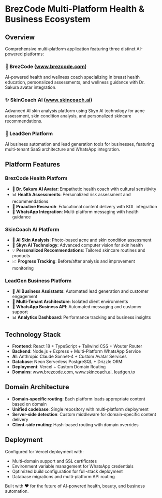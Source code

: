 # BrezCode Multi-Platform Health & Business Ecosystem

## Overview
Comprehensive multi-platform application featuring three distinct AI-powered platforms:

### 🌸 **BrezCode** (www.brezcode.com)
AI-powered health and wellness coach specializing in breast health education, personalized assessments, and wellness guidance with Dr. Sakura avatar integration.

### ✨ **SkinCoach AI** (www.skincoach.ai)
Advanced AI skin analysis platform using Skyn AI technology for acne assessment, skin condition analysis, and personalized skincare recommendations.

### 🚀 **LeadGen Platform**
AI business automation and lead generation tools for businesses, featuring multi-tenant SaaS architecture and WhatsApp integration.

## Platform Features

### BrezCode Health Platform
- 🏥 **Dr. Sakura AI Avatar**: Empathetic health coach with cultural sensitivity
- 📊 **Health Assessments**: Personalized risk assessment and recommendations
- 🎯 **Proactive Research**: Educational content delivery with KOL integration
- 💬 **WhatsApp Integration**: Multi-platform messaging with health guidance

### SkinCoach AI Platform  
- 📸 **AI Skin Analysis**: Photo-based acne and skin condition assessment
- 🔬 **Skyn AI Technology**: Advanced computer vision for skin health
- 💡 **Personalized Recommendations**: Tailored skincare routines and products
- 📈 **Progress Tracking**: Before/after analysis and improvement monitoring

### LeadGen Business Platform
- 🤖 **AI Business Assistants**: Automated lead generation and customer engagement
- 🏢 **Multi-Tenant Architecture**: Isolated client environments
- 📱 **WhatsApp Business API**: Automated messaging and customer support
- 📊 **Analytics Dashboard**: Performance tracking and business insights

## Technology Stack
- **Frontend**: React 18 + TypeScript + Tailwind CSS + Wouter Router
- **Backend**: Node.js + Express + Multi-Platform WhatsApp Service
- **AI**: Anthropic Claude Sonnet-4 + Custom Avatar Services
- **Database**: Neon Serverless PostgreSQL + Drizzle ORM
- **Deployment**: Vercel + Custom Domain Routing
- **Domains**: www.brezcode.com, www.skincoach.ai, leadgen.to

## Domain Architecture
- **Domain-specific routing**: Each platform loads appropriate content based on domain
- **Unified codebase**: Single repository with multi-platform deployment
- **Server-side detection**: Custom middleware for domain-specific content delivery
- **Client-side routing**: Hash-based routing with domain overrides

## Deployment
Configured for Vercel deployment with:
- Multi-domain support and SSL certificates
- Environment variable management for WhatsApp credentials
- Optimized build configuration for full-stack deployment
- Database migrations and multi-platform API routing

Built with ❤️ for the future of AI-powered health, beauty, and business automation.